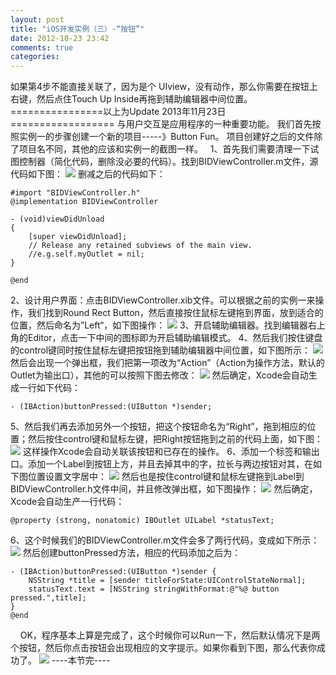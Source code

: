 ```yaml
---
layout: post
title: "iOS开发实例（三）-“按钮”"
date: 2012-10-23 23:42
comments: true
categories: 
---
```


如果第4步不能直接关联了，因为是个 UIview，没有动作，那么你需要在按钮上右键，然后点住Touch Up Inside再拖到辅助编辑器中间位置。 ================以上为Update 2013年11月23日================== 与用户交互是应用程序的一种重要功能。 我们首先按照实例一的步骤创建一个新的项目-----》Button Fun。 项目创建好之后的文件除了项目名不同，其他的应该和实例一的截图一样。   1、首先我们需要清理一下试图控制器（简化代码，删除没必要的代码）。找到BIDViewController.m文件，源代码如下图： ![](http://m1.img.libdd.com/farm4/2012/1023/22/9FC37F7A1C38432DC0ADA9818D89142D3968442334835_500_287.jpg) 删减之后的代码如下： 
    
    
    #import "BIDViewController.h"
    @implementation BIDViewController
    
    - (void)viewDidUnload
    {
        [super viewDidUnload];
        // Release any retained subviews of the main view.
        //e.g.self.myOutlet = nil;
    }
    
    @end

2、设计用户界面：点击BIDViewController.xib文件。可以根据之前的实例一来操作，我们找到Round Rect Button，然后直接按住鼠标左键拖到界面，放到适合的位置，然后命名为”Left“，如下图操作： ![](http://m3.img.libdd.com/farm5/2012/1023/22/5CB6F33D253FA65FF21006A1611FEA2616FEBC4281EAE_500_422.jpg) 3、开启辅助编辑器。找到编辑器右上角的Editor，点击一下中间的图标即为开启辅助编辑模式。 4、然后我们按住键盘的control键同时按住鼠标左键把按钮拖到辅助编辑器中间位置，如下图所示： ![](http://m1.img.libdd.com/farm4/2012/1023/22/A6185E7766D74EA283C9CABC46C7BE141CFEA50F59E4F_500_250.jpg) 然后会出现一个弹出框，我们把第一项改为“Action”（Action为操作方法，默认的Outlet为输出口），其他的可以按照下图去修改： ![](http://m3.img.libdd.com/farm4/2012/1023/22/ED68C529ABBC5DA3B0F78BAD7A562045C00C58990A895_500_145.jpg) 然后确定，Xcode会自动生成一行如下代码： 
    
    
    - (IBAction)buttonPressed:(UIButton *)sender;

5、然后我们再去添加另外一个按钮，把这个按钮命名为“Right”，拖到相应的位置；然后按住control键和鼠标左键，把Right按钮拖到之前的代码上面，如下图： ![](http://m3.img.libdd.com/farm5/2012/1023/23/57DF4F5E02BD8AFFC108A1405A4D64D504AFA3E83079A_500_312.jpg) 这样操作Xcode会自动关联该按钮和已存在的操作。 6、添加一个标签和输出口。添加一个Label到按钮上方，并且去掉其中的字，拉长与两边按钮对其，在如下图位置设置文字居中： ![](http://m3.img.libdd.com/farm5/2012/1023/23/15F98628570FADCF2861AE5D67BC6D1A5C1F6C441845B_262_412.PNG) 然后也是按住control键和鼠标左键拖到Label到BIDViewController.h文件中间，并且修改弹出框，如下图操作： ![](http://m1.img.libdd.com/farm5/2012/1023/23/5E5086BB8B73710631B810FEAE192C6AD6EE8842104A2_500_177.jpg) 然后确定，Xcode会自动生产一行代码： 
    
    
    @property (strong, nonatomic) IBOutlet UILabel *statusText;

6、这个时候我们的BIDViewController.m文件会多了两行代码，变成如下所示： ![](http://m2.img.libdd.com/farm5/2012/1023/23/68C5E48732A3BBB74EE74D0628268460B4506450D5929_387_205.PNG) 然后创建buttonPressed方法，相应的代码添加之后为： 
    
    
    - (IBAction)buttonPressed:(UIButton *)sender {
        NSString *title = [sender titleForState:UIControlStateNormal];
        statusText.text = [NSString stringWithFormat:@"%@ button pressed.",title];
    }
    @end

    OK，程序基本上算是完成了，这个时候你可以Run一下，然后默认情况下是两个按钮，然后你点击按钮会出现相应的文字提示。如果你看到下图，那么代表你成功了。 ![](http://m3.img.libdd.com/farm5/2012/1023/23/C8ECB9E82D66050088B8FB16A854AA8578EACB73EEFE2_368_716.PNG) \----本节完----